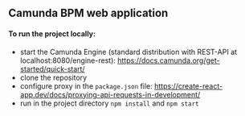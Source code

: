 ## Camunda BPM web application

#### To run the project locally:
- start the Camunda Engine (standard distribution with REST-API at localhost:8080/engine-rest): https://docs.camunda.org/get-started/quick-start/
- clone the repository
- configure proxy in the `package.json` file: https://create-react-app.dev/docs/proxying-api-requests-in-development/ 
- run in the project directory `npm install` and `npm start`
